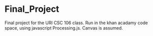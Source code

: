 # Final_Project
Final project for the URI CSC 106 class.
Run in the khan acadamy code space, using javascript Processing.js. Canvas is assumed. 

